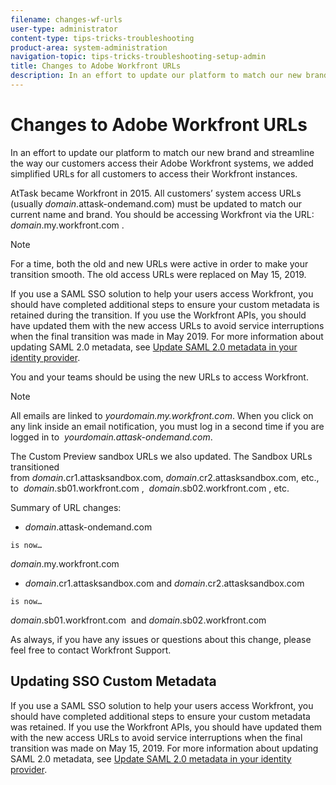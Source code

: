 ```yaml
---
filename: changes-wf-urls
user-type: administrator
content-type: tips-tricks-troubleshooting
product-area: system-administration
navigation-topic: tips-tricks-troubleshooting-setup-admin
title: Changes to Adobe Workfront URLs
description: In an effort to update our platform to match our new brand and streamline the way our customers access their Adobe Workfront systems, we added simplified URLs for all customers to access their Workfront instances.
---
```


# Changes to Adobe Workfront URLs

In an effort to update our platform to match our new brand and streamline the way our customers access their Adobe Workfront systems, we added simplified URLs for all customers to access their Workfront instances.

AtTask became Workfront in 2015. All customers’ system access URLs (usually&nbsp;*domain*.attask-ondemand.com) must be updated to match our current name and brand. You should be accessing Workfront via the URL:&nbsp; *domain*.my.workfront.com .&nbsp;

>[!NOTE]
>
>For a time, both the old and new URLs were active in order to make your transition smooth. The old access URLs were replaced on May 15, 2019.&nbsp;

If you&nbsp;use a SAML SSO solution to help your&nbsp;users access Workfront, you should have completed additional steps to ensure your&nbsp;custom metadata is retained during the transition. If you use&nbsp;the Workfront APIs, you should have updated them with the new access URLs to avoid service interruptions when the final transition was made in May 2019. For more information about updating SAML 2.0 metadata, see [Update SAML 2.0 metadata in your identity provider](../../administration-and-setup/add-users/single-sign-on/update-saml-2-metadata-ip.md).

You and your teams should be using the new URLs to access Workfront.<![CDATA[    ]]>

>[!NOTE]
>
>All emails are linked to&nbsp;*yourdomain.my.workfront.com*. When you click on any link inside an email notification, you must log in a second time if you are logged in to&nbsp; *yourdomain.attask-ondemand.com*.

The Custom Preview sandbox URLs we also updated. The Sandbox URLs transitioned from&nbsp;*domain*.cr1.attasksandbox.com,&nbsp;*domain*.cr2.attasksandbox.com, etc., to&nbsp; *domain*.sb01.workfront.com ,&nbsp; *domain*.sb02.workfront.com , etc.

Summary of URL changes:

* *domain*.attask-ondemand.com

`is now…`

*domain*.my.workfront.com

* *domain*.cr1.attasksandbox.com&nbsp;and&nbsp;*domain*.cr2.attasksandbox.com

`is now…`

*domain*.sb01.workfront.com&nbsp; and&nbsp;*domain*.sb02.workfront.com

As always, if you have any issues or questions about this change, please feel free to contact Workfront Support.

<!--
Phases and Timeframe of Changes Phase 1, Automatic Redirect (May 15 - June 12, 2019, depending on cluster) Users who access the *.attask-ondemand.com are automatically redirected to the *.my.workfront.com domain. Schedule by cluster Cluster 1 - May 29 Cluster 2 - June 5 Cluster 3 - May 22 Cluster 4 - May 15 Cluster 5 - June 12 Cluster 6 - May 22 Phase 2, Information Page with Link (July 17, 2019 for all clusters) Users who access the *.attask-ondemand.com domain see an information page explaining this change and contains a link to the *.my.workfront.com domain. Phase 3, Removed Access to the Old URL (August 21, 2019 for all clusters) Users who access the *.attask-ondemand.com domain see a "site has moved" page and explains that the site is now accessed by the my.workfront.com domain.
-->

## Updating SSO Custom Metadata

If you use a SAML SSO solution to help your users access Workfront, you should have completed additional steps to ensure your custom metadata was retained. If you use the Workfront APIs, you should have updated them with the new access URLs to avoid service interruptions when the final transition was made on May 15, 2019. For more information about updating SAML 2.0 metadata, see [Update SAML 2.0 metadata in your identity provider](../../administration-and-setup/add-users/single-sign-on/update-saml-2-metadata-ip.md).
